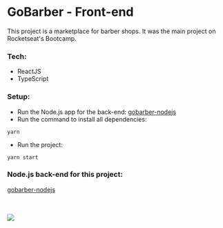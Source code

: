 # GoBarber - Front-end

This project is a marketplace for barber shops. It was the main project on Rocketseat's Bootcamp.


### Tech:

  - ReactJS
  - TypeScript

### Setup:
  - Run the Node.js app for the back-end: [gobarber-nodejs](https://github.com/rlovatto/gobarber-nodejs)
  - Run the command to install all dependencies:
  ```  
yarn
```
  - Run the project:
  ```
  yarn start
```

### Node.js back-end for this project:

[gobarber-nodejs](https://github.com/rlovatto/gobarber-nodejs)

<br/><br/>
![](gobarber_react.gif)
